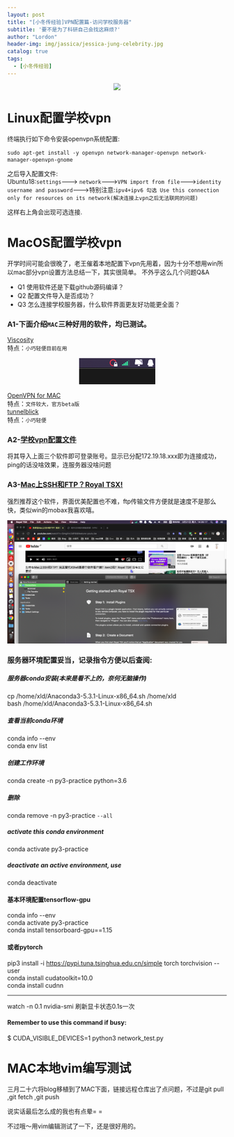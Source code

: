 ```yaml
---
layout: post
title: "[小冬传经验]VPN配置篇-访问学校服务器"
subtitle: '要不是为了科研自己会找这麻烦?'
author: "Lordon"
header-img: img/jassica/jessica-jung-celebrity.jpg
catalog: true
tags:
  - [小冬传经验]
---
```

<center><img src="/img/200319image/how_to_use_vpn.gif"> </center>

# Linux配置学校vpn
终端执行如下命令安装openvpn系统配置:
```
sudo apt-get install -y openvpn network-manager-openvpn network-manager-openvpn-gnome
```
之后导入配置文件:
<br>
Ubuntu18:`settings`---> `network`--->`VPN import from file`--->`identity username and password`--->特别注意:`ipv4+ipv6 勾选 Use this connection only for resources on its network(解决连接上vpn之后无法联网的问题)` 

这样右上角会出现可选连接.


# MacOS配置学校vpn
开学时间可能会很晚了，老王催着本地配置下vpn先用着，因为十分不想用win所以mac部分vpn设置方法总结一下，其实很简单。
不外乎这么几个问题Q&A
- Q1 使用软件还是下载github源码编译？<br>
- Q2 配置文件导入是否成功？<br>
- Q3 怎么连接学校服务器，什么软件界面更友好功能更全面？<br>


### A1-下面介绍`MAC`三种好用的软件，均已测试。
[Viscosity](https://www.sparklabs.com/support/kb/article/getting-started-with-viscosity-mac/) <br>
特点：`小巧轻便目前在用`

<center><img src="/img/200319image/pic2.png"> </center>

[OpenVPN for MAC](https://openvpn.net/vpn-server-resources/installation-guide-for-openvpn-connect-client-on-macos/) <br>
特点：`文件较大，官方beta版`<br>
[tunnelblick](https://tunnelblick.net/) <br>
特点：`小巧轻便`

### A2-[学校vpn配置文件](http://xwb.neu.edu.cn/_upload/article/files/4c/90/08ca51654085a9add095d090fad9/d6be8404-fec9-4b82-aa5a-b8f0bcb6ab02.zip)
将其导入上面三个软件即可登录账号。显示已分配172.19.18.xxx即为连接成功，ping的话没啥效果，连服务器没啥问题

### A3-[Mac上SSH和FTP？Royal TSX!](https://www.youtube.com/watch?v=GmgXrc2dP8I&feature=youtu.be)
强烈推荐这个软件，界面优美配置也不难，ftp传输文件方便就是速度不是那么快，类似win的mobax我喜欢嘻。

<img src="/img/200319image/pic1.png"> 


### 服务器环境配置妥当，记录指令方便以后查阅:

##### 服务器conda安装(本来是看不上的，奈何无脑操作)
cp /home/xld/Anaconda3-5.3.1-Linux-x86_64.sh /home/xld<br>
bash  /home/xld/Anaconda3-5.3.1-Linux-x86_64.sh
##### 查看当前conda环境
conda info --env<br>
conda env list
##### 创建工作环境
conda create -n py3-practice python=3.6   
##### 删除
conda remove -n py3-practice `--all`
##### activate this conda environment
conda activate py3-practice
##### deactivate an active environment, use
conda deactivate

#### 基本环境配置tensorflow-gpu
conda info --env<br>
conda activate py3-practice<br>
conda install tensorboard-gpu==1.15<br>
#### 或者pytorch
pip3 install -i https://pypi.tuna.tsinghua.edu.cn/simple torch torchvision --user<br>
conda install cudatoolkit=10.0<br>
conda install cudnn

---------------------------------------------------------------
watch -n 0.1 nvidia-smi	刷新显卡状态0.1s一次<br>

#### Remember to use this command if busy:
$ CUDA_VISIBLE_DEVICES=1 python3 network_test.py







# MAC本地vim编写测试  
三月二十六将blog移植到了MAC下面，链接远程仓库出了点问题，不过是git pull ,git fetch ,git push <br>

说实话最后怎么成的我也有点晕= =<br>

不过哦～用vim编辑测试了一下，还是很好用的。
